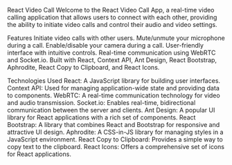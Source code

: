 React Video Call
Welcome to the React Video Call App, a real-time video calling application that allows users to connect with each other, providing the ability to initiate video calls and control their audio and video settings.


Features
Initiate video calls with other users.
Mute/unmute your microphone during a call.
Enable/disable your camera during a call.
User-friendly interface with intuitive controls.
Real-time communication using WebRTC and Socket.io.
Built with React, Context API, Ant Design, React Bootstrap, Aphrodite, React Copy to Clipboard, and React Icons.


Technologies Used
React: A JavaScript library for building user interfaces.
Context API: Used for managing application-wide state and providing data to components.
WebRTC: A real-time communication technology for video and audio transmission.
Socket.io: Enables real-time, bidirectional communication between the server and clients.
Ant Design: A popular UI library for React applications with a rich set of components.
React Bootstrap: A library that combines React and Bootstrap for responsive and attractive UI design.
Aphrodite: A CSS-in-JS library for managing styles in a JavaScript environment.
React Copy to Clipboard: Provides a simple way to copy text to the clipboard.
React Icons: Offers a comprehensive set of icons for React applications.
